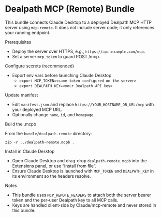 Dealpath MCP (Remote) Bundle
============================

This bundle connects Claude Desktop to a deployed Dealpath MCP HTTP server using `mcp-remote`. It does not include server code; it only references your running endpoint.

Prerequisites
- Deploy the server over HTTPS, e.g., `https://api.example.com/mcp`.
- Set a server `mcp_token` to guard POST /mcp.

Configure secrets (recommended)
- Export env vars before launching Claude Desktop:
  - `export MCP_TOKEN=<same token configured on the server>`
  - `export DEALPATH_KEY=<your Dealpath API key>`

Update manifest
- Edit `manifest.json` and replace `https://YOUR_HOSTNAME_OR_URL/mcp` with your deployed MCP URL.
- Optionally change `name`, `id`, and `homepage`.

Build the .mcpb

From the `bundle/dealpath-remote` directory:

```
zip -r ../dealpath-remote.mcpb .
```

Install in Claude Desktop
- Open Claude Desktop and drag-drop `dealpath-remote.mcpb` into the Extensions panel, or use “Install from file”.
- Ensure Claude Desktop is launched with `MCP_TOKEN` and `DEALPATH_KEY` in its environment so the headers resolve.

Notes
- This bundle uses `MCP_REMOTE_HEADERS` to attach both the server bearer token and the per-user Dealpath key to all MCP calls.
- Keys are handled client-side by Claude/mcp-remote and never stored in this bundle.

